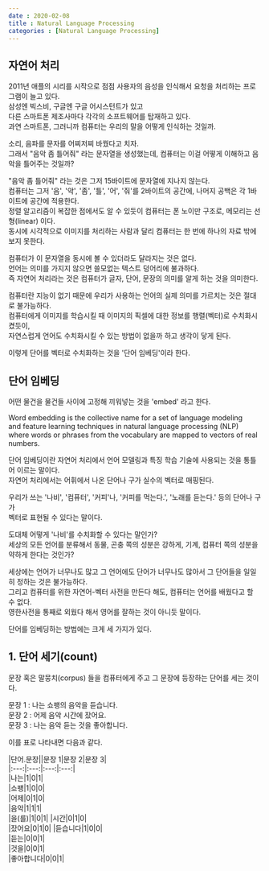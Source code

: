 ```yaml
---
date : 2020-02-08
title : Natural Language Processing
categories : [Natural Language Processing]
---
```


## 자연어 처리

2011년 애플의 시리를 시작으로 점점 사용자의 음성을 인식해서 요청을 처리하는 프로그램이 늘고 있다.  
삼성엔 빅스비, 구글엔 구글 어시스턴트가 있고  
다른 스마트폰 제조사마다 각각의 소프트웨어를 탑재하고 있다.  
과연 스마트폰, 그러니까 컴퓨터는 우리의 말을 어떻게 인식하는 것일까.

소리, 음파를 문자를 어찌저찌 바꿨다고 치자.  
그래서 "음악 좀 틀어줘" 라는 문자열을 생성했는데, 컴퓨터는 이걸 어떻게 이해하고 음악을 틀어주는 것일까?  

"음악 좀 틀어줘" 라는 것은 그저 15바이트에 문자열에 지나지 않는다.  
컴퓨터는 그저 '음', '악', '좀', '틀', '어', '줘'를 2바이트의 공간에, 나머지 공백은 각 1바이트에 공간에 적용한다.  
정렬 알고리즘이 복잡한 점에서도 알 수 있듯이 컴퓨터는 폰 노이만 구조로, 메모리는 선형(linear) 이다.  
동시에 시각적으로 이미지를 처리하는 사람과 달리 컴퓨터는 한 번에 하나의 자료 밖에 보지 못한다.  

컴퓨터가 이 문자열을 동시에 볼 수 있더라도 달라지는 것은 없다.  
언어는 의미를 가지지 않으면 쓸모없는 텍스트 덩어리에 불과하다.  
즉 자연어 처리라는 것은 컴퓨터가 글자, 단어, 문장의 의미를 알게 하는 것을 의미한다. 

컴퓨터란 지능이 없기 때문에 우리가 사용하는 언어의 실제 의미를 가르치는 것은 절대로 불가능하다.  
컴퓨터에게 이미지를 학습시킬 때 이미지의 픽셀에 대한 정보를 행렬(벡터)로 수치화시켰듯이,  
자연스럽게 언어도 수치화시킬 수 있는 방법이 없을까 하고 생각이 닿게 된다.  

이렇게 단어를 벡터로 수치화하는 것을 '단어 임베딩'이라 한다.  

## 단어 임베딩

어떤 물건을 물건들 사이에 고정해 끼워넣는 것을 'embed' 라고 한다.  

Word embedding is the collective name for a set of language modeling  
and feature learning techniques in natural language processing (NLP)  
where words or phrases from the vocabulary are mapped to vectors of real numbers.   

단어 임베딩이란 자연어 처리에서 언어 모델링과 특징 학습 기술에 사용되는 것을 통틀어 이르는 말이다.  
자연어 처리에서는 어휘에서 나온 단어나 구가 실수의 벡터로 매핑된다.  

우리가 쓰는 '나비', '컴퓨터', '커피'나, '커피를 먹는다.', '노래를 듣는다.' 등의 단어나 구가  
벡터로 표현될 수 있다는 말이다.  

도대체 어떻게 '나비'를 수치화할 수 있다는 말인가?  
세상의 모든 언어를 분류해서 동물, 곤충 쪽의 성분은 강하게, 기계, 컴퓨터 쪽의 성분을 약하게 한다는 것인가?  

세상에는 언어가 너무나도 많고 그 언어에도 단어가 너무나도 많아서 그 단어들을 일일히 정하는 것은 불가능하다.  
그리고 컴퓨터를 위한 자연어-벡터 사전을 만든다 해도, 컴퓨터는 언어를 배웠다고 할 수 없다.  
영한사전을 통째로 외웠다 해서 영어를 잘하는 것이 아니듯 말이다.  

단어를 임베딩하는 방법에는 크게 세 가지가 있다.  

## 1. 단어 세기(count)  

문장 혹은 말뭉치(corpus) 들을 컴퓨터에게 주고 그 문장에 등장하는 단어를 세는 것이다.  

문장 1 : 나는 쇼팽의 음악을 듣습니다.  
문장 2 : 어제 음악 시간에 잤어요.  
문장 3 : 나는 음악 듣는 것을 좋아합니다.  

이를 표로 나타내면 다음과 같다.  

|단어.문장||문장 1|문장 2|문장 3|  
|:---:|:---:|:---:|:---:|  
|나는|1|0|1|  
|쇼팽|1|0|0|  
|어제|0|1|0|  
|음악|1|1|1|  
|을(를)|1|0|1| 
|시간|0|1|0|  
|잤어요|0|1|0| 
|듣습니다|1|0|0|  
|듣는|0|0|1|  
|것을|0|0|1|  
|좋아합니다|0|0|1|  
